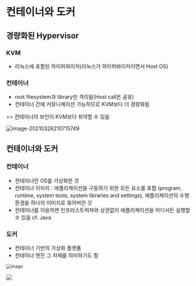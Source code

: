 # 컨테이너와 도커

## 경량화된 Hypervisor

### KVM

- 리눅스에 포함된 하이퍼파이저(리눅스가 하이퍼바이저이면서 Host OS)

### 컨테이너

- root filesystem과 library만 격리됨(Host call은 공유)
- 컨테이너 간에 커뮤니케이션 가능하므로 KVM보다 더 경량화됨

=> 컨테이너의 보안이 KVM보다 취약할 수 있음

![image-20210326210715749](C:\Users\taesikyoo\AppData\Roaming\Typora\typora-user-images\image-20210326210715749.png)

## 컨테이너와 도커

### 컨테이너

- 컨테이너란 OS를 가상화한 것
- 컨테이너 이미지 : 애플리케이션을 구동하기 위한 모든 요소를 포함 (program, runtime, system tools, system libraries and settings), 애플리케이션의 수행환경을 하나의 이미지로 묶어버린 것
- 컨테이너를 이용하면 인프라스트럭쳐와 상관없이 애플리케이션을 어디서든 실행할 수 있음 cf. Java

### 도커

- 컨테이너 기반의 가상화 플랫폼
- 컨테이너 엔진 그 자체를 의미하기도 함

<img src="https://user-images.githubusercontent.com/37072010/112629990-59475980-8e78-11eb-8f9c-e88ad239c993.png" alt="image" style="zoom: 80%;" />

![](https://img1.daumcdn.net/thumb/R1280x0/?scode=mtistory2&fname=https%3A%2F%2Fblog.kakaocdn.net%2Fdn%2FdkQUVm%2FbtqGevryEdp%2FiJ2yHyAMzlX0dqmFDIuaK0%2Fimg.png)